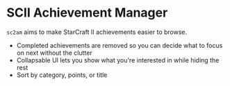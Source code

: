 # SCII Achievement Manager

`sc2am` aims to make StarCraft II achievements easier to browse.
  - Completed achievements are removed so you can decide what to focus on
    next without the clutter
  - Collapsable UI lets you show what you're interested in while hiding the rest
  - Sort by category, points, or title
